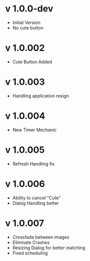 v 1.0.0-dev
====
* Initial Version
* No cute button

v 1.0.002
===
* Cute Button Added

v 1.0.003
========
* Handling application resign

v 1.0.004
========
* New Timer Mechanic

v 1.0.005
=======
* Refresh Handling fix

v 1.0.006
=======
* Ability to cancel "Cute"
* Dialog Handling better

v 1.0.007
=====
* Crossfade between images
* Eliminate Crashes
* Resizing Dialog for better matching
* Fixed scheduling
